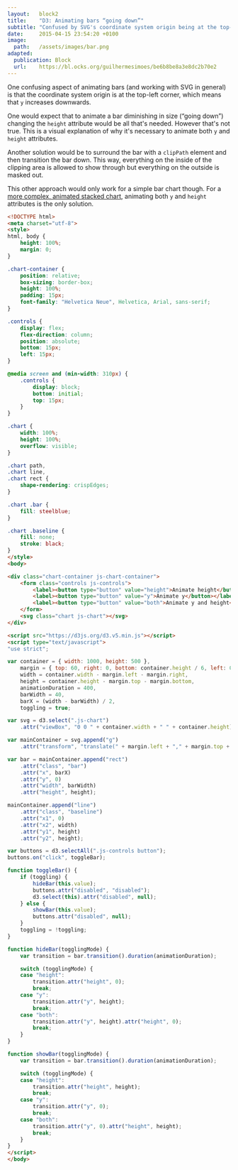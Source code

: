 ```yaml
---
layout:   block2
title:    "D3: Animating bars “going down”"
subtitle: "Confused by SVG's coordinate system origin being at the top-left corner?"
date:     2015-04-15 23:54:20 +0100
image:
  path:   /assets/images/bar.png
adapted:
  publication: Block
  url:    https://bl.ocks.org/guilhermesimoes/be6b8be8a3e8dc2b70e2
---
```


<div class="post-content wrapper mb-1" itemprop="articleBody" markdown="1">

One confusing aspect of animating bars (and working with SVG in general) is that the coordinate system origin is at the top-left corner, which means that `y` increases downwards.

One would expect that to animate a bar diminishing in size (“going down”) changing the `height` attribute would be all that's needed. However that's not true. This is a visual explanation of why it's necessary to animate both `y` and `height` attributes.

Another solution would be to surround the bar with a `clipPath` element and then transition the bar down. This way, everything on the inside of the clipping area is allowed to show through but everything on the outside is masked out.

This other approach would only work for a simple bar chart though. For a [more complex, animated stacked chart][1], animating both `y` and `height` attributes is the only solution.

</div>

<div class="bleed mb-1 gist" markdown="1">

```html
<!DOCTYPE html>
<meta charset="utf-8">
<style>
html, body {
    height: 100%;
    margin: 0;
}

.chart-container {
    position: relative;
    box-sizing: border-box;
    height: 100%;
    padding: 15px;
    font-family: "Helvetica Neue", Helvetica, Arial, sans-serif;
}

.controls {
    display: flex;
    flex-direction: column;
    position: absolute;
    bottom: 15px;
    left: 15px;
}

@media screen and (min-width: 310px) {
    .controls {
        display: block;
        bottom: initial;
        top: 15px;
    }
}

.chart {
    width: 100%;
    height: 100%;
    overflow: visible;
}

.chart path,
.chart line,
.chart rect {
    shape-rendering: crispEdges;
}

.chart .bar {
    fill: steelblue;
}

.chart .baseline {
    fill: none;
    stroke: black;
}
</style>
<body>

<div class="chart-container js-chart-container">
    <form class="controls js-controls">
        <label><button type="button" value="height">Animate height</button></label>
        <label><button type="button" value="y">Animate y</button></label>
        <label><button type="button" value="both">Animate y and height</button></label>
    </form>
    <svg class="chart js-chart"></svg>
</div>

<script src="https://d3js.org/d3.v5.min.js"></script>
<script type="text/javascript">
"use strict";

var container = { width: 1000, height: 500 },
    margin = { top: 60, right: 0, bottom: container.height / 6, left: 0 },
    width = container.width - margin.left - margin.right,
    height = container.height - margin.top - margin.bottom,
    animationDuration = 400,
    barWidth = 40,
    barX = (width - barWidth) / 2,
    toggling = true;

var svg = d3.select(".js-chart")
    .attr("viewBox", "0 0 " + container.width + " " + container.height);

var mainContainer = svg.append("g")
    .attr("transform", "translate(" + margin.left + "," + margin.top + ")");

var bar = mainContainer.append("rect")
    .attr("class", "bar")
    .attr("x", barX)
    .attr("y", 0)
    .attr("width", barWidth)
    .attr("height", height);

mainContainer.append("line")
    .attr("class", "baseline")
    .attr("x1", 0)
    .attr("x2", width)
    .attr("y1", height)
    .attr("y2", height);

var buttons = d3.selectAll(".js-controls button");
buttons.on("click", toggleBar);

function toggleBar() {
    if (toggling) {
        hideBar(this.value);
        buttons.attr("disabled", "disabled");
        d3.select(this).attr("disabled", null);
    } else {
        showBar(this.value);
        buttons.attr("disabled", null);
    }
    toggling = !toggling;
}

function hideBar(togglingMode) {
    var transition = bar.transition().duration(animationDuration);

    switch (togglingMode) {
    case "height":
        transition.attr("height", 0);
        break;
    case "y":
        transition.attr("y", height);
        break;
    case "both":
        transition.attr("y", height).attr("height", 0);
        break;
    }
}

function showBar(togglingMode) {
    var transition = bar.transition().duration(animationDuration);

    switch (togglingMode) {
    case "height":
        transition.attr("height", height);
        break;
    case "y":
        transition.attr("y", 0);
        break;
    case "both":
        transition.attr("y", 0).attr("height", height);
        break;
    }
}
</script>
</body>
```

</div>

[1]: https://bl.ocks.org/guilhermesimoes/8913c15adf7dd2cab53a
